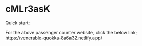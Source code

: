 # cMLr3asK

Quick start:

For the above passenger counter website, click the below link;
https://venerable-quokka-8a6a32.netlify.app/
